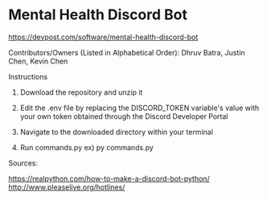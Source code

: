 # Mental Health Discord Bot
https://devpost.com/software/mental-health-discord-bot

Contributors/Owners (Listed in Alphabetical Order): Dhruv Batra, Justin Chen, Kevin Chen

Instructions

1. Download the repository and unzip it

2. Edit the .env file by replacing the DISCORD_TOKEN variable's value with your own token obtained through the Discord Developer Portal

3. Navigate to the downloaded directory within your terminal

4. Run commands.py ex) py commands.py

Sources:

https://realpython.com/how-to-make-a-discord-bot-python/
http://www.pleaselive.org/hotlines/

